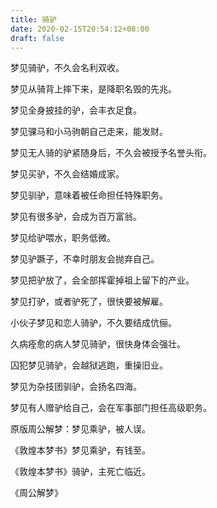 ```yaml
---
title: 骑驴
date: 2020-02-15T20:54:12+08:00
draft: false
---
```


梦见骑驴，不久会名利双收。

梦见从骑背上摔下来，是降职名毁的先兆。

梦见全身披挂的驴，会丰衣足食。

梦见骒马和小马驹朝自己走来，能发财。

梦见无人骑的驴紧随身后，不久会被授予名誉头衔。

梦见买驴，不久会结婚成家。

梦见驯驴，意味着被任命担任特殊职务。

梦见有很多驴，会成为百万富翁。

梦见给驴喂水，职务低微。

梦见驴蹶子，不幸时朋友会抛弃自己。

梦见把驴放了，会全部挥霍掉祖上留下的产业。

梦见打驴，或者驴死了，很快要被解雇。

小伙子梦见和恋人骑驴，不久要结成伉俪。

久病痊愈的病人梦见骑驴，很快身体会强壮。

囚犯梦见骑驴，会越狱逃跑，重操旧业。

梦见为杂技团驯驴，会扬名四海。

梦见有人赠驴给自己，会在军事部门担任高级职务。

原版周公解梦：梦见乘驴，被人误。

《敦煌本梦书》梦见乘驴，有钱至。

《敦煌本梦书》骑驴，主死亡临近。

《周公解梦》